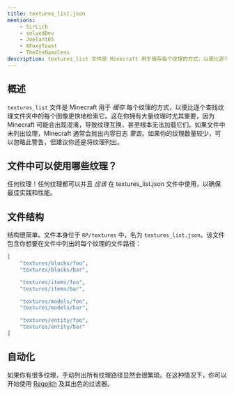 ```yaml
---
title: textures_list.json
mentions:
    - SirLich
    - solvedDev
    - Joelant05
    - AFoxyToast
    - TheItsNameless
description: textures_list 文件是 Minecraft 用于缓存每个纹理的方式，以便比逐个查找纹理文件夹中的每个图像更快地检索它。
---
```


## 概述

`textures_list` 文件是 Minecraft 用于 *缓存* 每个纹理的方式，以便比逐个查找纹理文件夹中的每个图像更快地检索它。这在你拥有大量纹理时尤其重要，因为 Minecraft 可能会出现混淆，导致纹理互换，甚至根本无法加载它们。如果文件中未列出纹理，Minecraft 通常会抛出内容日志 _警告_。如果你的纹理数量较少，可以忽略此警告，但建议你还是将纹理列出。

## 文件中可以使用哪些纹理？

任何纹理！任何纹理都可以并且 _应该_ 在 textures_list.json 文件中使用，以确保最佳实践和性能。

## 文件结构

结构很简单。文件本身位于 `RP/textures` 中，名为 `textures_list.json`。该文件包含你想要在文件中列出的每个纹理的文件路径：

```json title="RP/textures/textures_list.json"
[
	"textures/blocks/foo",
	"textures/blocks/bar",

	"textures/items/foo",
	"textures/items/bar",

	"textures/models/foo",
	"textures/models/bar",

	"textures/entity/foo",
	"textures/entity/bar"
]
```

## 自动化

如果你有很多纹理，手动列出所有纹理路径显然会很繁琐。在这种情况下，你可以开始使用 [Regolith](https://bedrock-oss.github.io/regolith/) 及其出色的过滤器。
